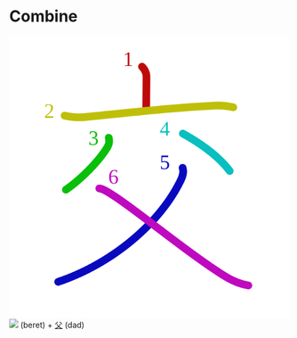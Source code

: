 # Combine
![4ea4](Kanji/kanji-colorize/4ea4.svg)
[![](http://www.kanjidamage.com/assets/radsmall/lid-27eb5444db66fa741b5e9033a1c88c54af8d81584c23b0539a1d6da210c43388.jpg)](http://www.kanjidamage.com/kanji/80-beret) (beret) + [父](Kanji/kanji-dict/父.md) (dad) 